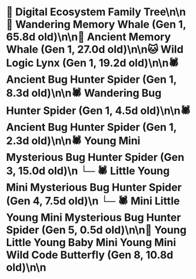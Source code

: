 # 🌳 Digital Ecosystem Family Tree\n\n🐋 Wandering Memory Whale (Gen 1, 65.8d old)\n\n🐋 Ancient Memory Whale (Gen 1, 27.0d old)\n\n🐱 Wild Logic Lynx (Gen 1, 19.2d old)\n\n🕷️ Ancient Bug Hunter Spider (Gen 1, 8.3d old)\n\n🕷️ Wandering Bug Hunter Spider (Gen 1, 4.5d old)\n\n🕷️ Ancient Bug Hunter Spider (Gen 1, 2.3d old)\n\n🕷️ Young Mini Mysterious Bug Hunter Spider (Gen 3, 15.0d old)\n  └─ 🕷️ Little Young Mini Mysterious Bug Hunter Spider (Gen 4, 7.5d old)\n    └─ 🕷️ Mini Little Young Mini Mysterious Bug Hunter Spider (Gen 5, 0.5d old)\n\n🦋 Young Little Young Baby Mini Young Mini Wild Code Butterfly (Gen 8, 10.8d old)\n\n